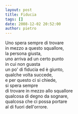 ```yaml
---
layout: post
title: Fiducia
tags: []
date: 2008-12-02 20:52:00
author: pietro
---
```

Uno spera sempre di trovare<br/>in mezzo a questo squallore,<br/>la persona giusta,<br/>uno arriva ad un certo punto<br/>in cui non guasta<br/>un po' di fiducia ed è giunto,<br/>qualche volta succede,<br/>e per questo ci si chiede,<br/>si spera sempre<br/>di trovare in mezzo allo squallore<br/>qualcosa di degno da sognare,<br/>qualcosa che ci possa portare<br/>al di fuori dell'orrore.
